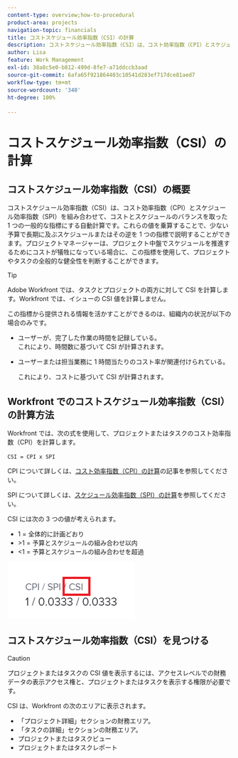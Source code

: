 ```yaml
---
content-type: overview;how-to-procedural
product-area: projects
navigation-topic: financials
title: コストスケジュール効率指数（CSI）の計算
description: コストスケジュール効率指数（CSI）は、コスト効率指数（CPI）とスケジュール効率指数（SPI）を組み合わせて、コストとスケジュールのバランスを取った 1 つの一般的な指標にする自動計算です。
author: Lisa
feature: Work Management
exl-id: 38a8c5e0-b812-499d-8fe7-a71ddccb3aad
source-git-commit: 6afa65f921864403c10541d283ef717dce81aed7
workflow-type: tm+mt
source-wordcount: '340'
ht-degree: 100%

---
```


# コストスケジュール効率指数（CSI）の計算

<!--
<p data-mc-conditions="QuicksilverOrClassic.Draft mode">(NOTE: Linked to the product. Do not change link.) </p>
-->

## コストスケジュール効率指数（CSI）の概要

コストスケジュール効率指数（CSI）は、コスト効率指数（CPI）とスケジュール効率指数（SPI）を組み合わせて、コストとスケジュールのバランスを取った 1 つの一般的な指標にする自動計算です。これらの値を乗算することで、少ない予算で長期に及ぶスケジュールまたはその逆を 1 つの指標で説明することができます。プロジェクトマネージャーは、プロジェクト中盤でスケジュールを推進するためにコストが犠牲になっている場合に、この指標を使用して、プロジェクトやタスクの全般的な健全性を判断することができます。

>[!TIP]
>
>Adobe Workfront では、タスクとプロジェクトの両方に対して CSI を計算します。Workfront では、イシューの CSI 値を計算しません。

この指標から提供される情報を活かすことができるのは、組織内の状況が以下の場合のみです。

* ユーザーが、完了した作業の時間を記録している。\
  これにより、時間数に基づいて CSI が計算されます。
* ユーザーまたは担当業務に 1 時間当たりのコスト率が関連付けられている。

  これにより、コストに基づいて CSI が計算されます。

## Workfront でのコストスケジュール効率指数（CSI）の計算方法

Workfront では、次の式を使用して、プロジェクトまたはタスクのコスト効率指数（CPI）を計算します。

`CSI = CPI x SPI`

CPI について詳しくは、[コスト効率指数（CPI）の計算](../../../manage-work/projects/project-finances/calculate-cpi.md)の記事を参照してください。

SPI について詳しくは、[スケジュール効率指数（SPI）の計算](../../../manage-work/projects/project-finances/calculate-spi.md)を参照してください。

CSI には次の 3 つの値が考えられます。

* 1 = 全体的に計画どおり
* \>1 = 予算とスケジュールの組み合わせ以内
* &lt;1 = 予算とスケジュールの組み合わせを超過

![](assets/csi-highlighted.png)

## コストスケジュール効率指数（CSI）を見つける

>[!CAUTION]
>
>プロジェクトまたはタスクの CSI 値を表示するには、アクセスレベルでの財務データの表示アクセス権と、プロジェクトまたはタスクを表示する権限が必要です。

CSI は、Workfront の次のエリアに表示されます。

* 「プロジェクト詳細」セクションの財務エリア。
* 「タスクの詳細」セクションの財務エリア。
* プロジェクトまたはタスクビュー
* プロジェクトまたはタスクレポート
